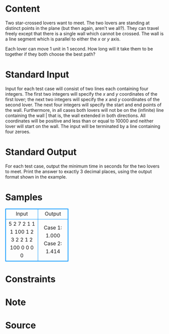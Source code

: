 
# Content

Two star-crossed lovers want to meet. The two lovers are standing at distinct points in the plane (but then again, aren't we all?). They can travel freely except that there is a single wall which cannot be crossed. The wall is a line segment which is parallel to either the $x$ or $y$ axis.

Each lover can move $1$ unit in $1$ second. How long will it take them to be together if they both choose the best path?

# Standard Input

Input for each test case will consist of two lines each containing four integers. The first two integers will specify the $x$ and $y$ coordinates of the first lover; the next two integers will specify the $x$ and $y$ coordinates of the second lover. The next four integers will specify the start and end points of the wall. Furthermore, in all cases both lovers will not be on the (infinite) line containing the wall | that is, the wall extended in both directions. All coordinates will be positive and less than or equal to $10000$ and neither lover will start on the wall. The input will be terminated by a line containing four zeroes.

# Standard Output

For each test case, output the minimum time in seconds for the two lovers to meet. Print the answer to exactly $3$ decimal places, using the output format shown in the example.

# Samples

<style>
        table,table tr th, table tr td { border:1px solid #0094ff; }
        table { width: 200px; min-height: 25px; line-height: 25px; text-align: center; border-collapse: collapse;}   
    </style>
<table>
	<tr>
		<td>Input</td>
		<td>Output</td>
	</tr>
<tr><td>5 2 7 2
1 1 1 100
1 2 3 2
2 1 2 100
0 0 0 0</td><td>Case 1: 1.000
Case 2: 1.414</td></tr></table>


# Constraints



# Note



# Source


